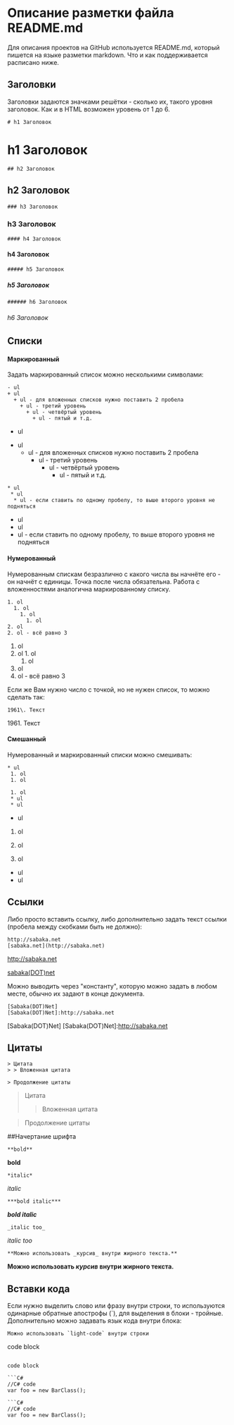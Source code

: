 # Описание разметки файла README.md
Для описания проектов на GitHub используется README.md, который пишется на языке разметки markdown. Что и как поддерживается расписано ниже.

## Заголовки
Заголовки задаются значками решётки - сколько их, такого уровня заголовок. Как и в HTML возможен уровень от 1 до 6.

```
# h1 Заголовок
```
# h1 Заголовок
```
## h2 Заголовок
```
## h2 Заголовок
```
### h3 Заголовок
```
### h3 Заголовок
```
#### h4 Заголовок
```
#### h4 Заголовок
```
##### h5 Заголовок
```
##### h5 Заголовок
```
###### h6 Заголовок
```
###### h6 Заголовок


## Списки
#### Маркированный
Задать маркированный список можно несколькими символами:
```
- ul
+ ul
  + ul - для вложенных списков нужно поставить 2 пробела
    + ul - третий уровень
      + ul - четвёртый уровень
        + ul - пятый и т.д.
```
- ul
+ ul
  + ul - для вложенных списков нужно поставить 2 пробела
    + ul - третий уровень
      + ul - четвёртый уровень
        + ul - пятый и т.д.
```
* ul
 * ul
  * ul - если ставить по одному пробелу, то выше второго уровня не подняться
```
* ul
 * ul
  * ul - если ставить по одному пробелу, то выше второго уровня не подняться

#### Нумерованный
Нумерованным спискам безразлично с какого числа вы начнёте его - он начнёт с единицы. Точка после числа обязательна. Работа с вложенностями аналогична маркированному списку.
```
1. ol
  1. ol
    1. ol
      1. ol 
2. ol
2. ol - всё равно 3
```
1. ol
  1. ol
    1. ol
      1. ol 
2. ol
2. ol - всё равно 3

Если же Вам нужно число с точкой, но не нужен список, то можно сделать так:
```
1961\. Текст
```
1961\. Текст

#### Смешанный
Нумерованный и маркированный списки можно смешивать:
```
* ul
 1. ol
 1. ol

 1. ol
 * ul
 * ul
```
* ul
 1. ol
 1. ol

 1. ol
 * ul
 * ul
 
## Ссылки
Либо просто вставить ссылку, либо дополнительно задать текст ссылки (пробела между скобками быть не должно):
```
http://sabaka.net
[sabaka.net](http://sabaka.net)
```
http://sabaka.net

[sabaka(DOT)net](http://sabaka.net)

Можно выводить через "константу", которую можно задать в любом месте, обычно их задают в конце документа.
```
[Sabaka(DOT)Net]
[Sabaka(DOT)Net]:http://sabaka.net
```
[Sabaka(DOT)Net]
[Sabaka(DOT)Net]:http://sabaka.net


## Цитаты
```
> Цитата
> > Вложенная цитата

> Продолжение цитаты
```
> Цитата
> > Вложенная цитата

> Продолжение цитаты

##Начертание шрифта
```
**bold**
```
**bold**
```
*italic*
```
*italic*
```
***bold italic***
```
***bold italic***
```
_italic too_
```
_italic too_

```
**Можно использовать _курсив_ внутри жирного текста.**
```
**Можно использовать _курсив_ внутри жирного текста.**


## Вставки кода
Если нужно выделить слово или фразу внутри строки, то используются одинарные обратные апострофы (`), для выделения в блоки - тройные. Дополнительно можно задавать язык кода внутри блока:
```
Можно использовать `light-code` внутри строки
```
code block
```
```
```
code block
```
> 
```
```С#
//C# code 
var foo = new BarClass();
```
```
```С#
//C# code 
var foo = new BarClass();
```

